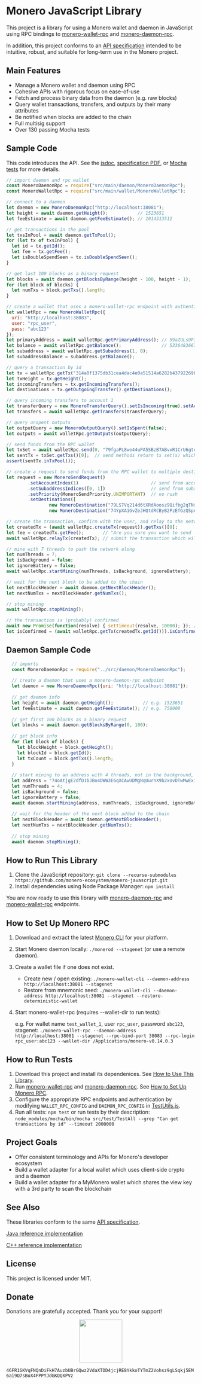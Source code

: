 # Monero JavaScript Library

This project is a library for using a Monero wallet and daemon in JavaScript using RPC bindings to [monero-wallet-rpc](https://getmonero.org/resources/developer-guides/wallet-rpc.html) and [monero-daemon-rpc](https://getmonero.org/resources/developer-guides/daemon-rpc.html).

In addition, this project conforms to an [API specification](http://moneroecosystem.org/monero-java/monero-spec.pdf) intended to be intuitive, robust, and suitable for long-term use in the Monero project.

## Main Features

- Manage a Monero wallet and daemon using RPC
- Cohesive APIs with rigorous focus on ease-of-use
- Fetch and process binary data from the daemon (e.g. raw blocks)
- Query wallet transactions, transfers, and outputs by their many attributes
- Be notified when blocks are added to the chain
- Full multisig support
- Over 130 passing Mocha tests

## Sample Code

This code introduces the API.  See the [jsdoc](https://moneroecosystem.org/monero-javascript/), [specification PDF](http://moneroecosystem.org/monero-java/monero-spec.pdf), or [Mocha tests](src/test/) for more details.

```js
// import daemon and rpc wallet
const MoneroDaemonRpc = require("src/main/daemon/MoneroDaemonRpc");
const MoneroWalletRpc = require("src/main/wallet/MoneroWalletRpc");

// connect to a daemon
let daemon = new MoneroDaemonRpc("http://localhost:38081");
let height = await daemon.getHeight();           // 1523651
let feeEstimate = await daemon.getFeeEstimate(); // 1014313512

// get transactions in the pool
let txsInPool = await daemon.getTxPool();
for (let tx of txsInPool) {
  let id = tx.getId();
  let fee = tx.getFee();
  let isDoubleSpendSeen = tx.isDoubleSpendSeen();
}

// get last 100 blocks as a binary request
let blocks = await daemon.getBlocksByRange(height - 100, height - 1);
for (let block of blocks) {
  let numTxs = block.getTxs().length;
}

// create a wallet that uses a monero-wallet-rpc endpoint with authentication
let walletRpc = new MoneroWalletRpc({
  uri: "http://localhost:38083",
  user: "rpc_user",
  pass: "abc123"
});
let primaryAddress = await walletRpc.getPrimaryAddress(); // 59aZULsUF3YNSKGiHz4J...
let balance = await walletRpc.getBalance();               // 533648366742
let subaddress = await walletRpc.getSubaddress(1, 0);
let subaddressBalance = subaddress.getBalance();

// query a transaction by id
let tx = walletRpc.getTx("314a0f1375db31cea4dac4e0a51514a6282b43792269b3660166d4d2b46437ca");
let txHeight = tx.getHeight();
let incomingTransfers = tx.getIncomingTransfers();
let destinations = tx.getOutgoingTransfer().getDestinations();

// query incoming transfers to account 1
let transferQuery = new MoneroTransferQuery().setIsIncoming(true).setAccountIndex(1);
let transfers = await walletRpc.getTransfers(transferQuery);

// query unspent outputs
let outputQuery = new MoneroOutputQuery().setIsSpent(false);
let outputs = await walletRpc.getOutputs(outputQuery);

// send funds from the RPC wallet
let txSet = await walletRpc.send(0, "79fgaPL8we44uPA5SBzB7ABvxR1CrU6gteRfny1eXc2RVQk7Jhk5oR5YQnQZuorP3kEVXxewi2CG5CfUBfmRqTvy49UvYkG", new BigInteger("50000"));
let sentTx = txSet.getTxs()[0];  // send methods return tx set(s) which contain sent txs unless further steps needed in a multisig or watch-only wallet
assert(sentTx.inTxPool());

// create a request to send funds from the RPC wallet to multiple destinations
let request = new MoneroSendRequest()
        .setAccountIndex(1)                           // send from account 1
        .setSubaddressIndices([0, 1])                 // send from subaddreses in account 1
        .setPriority(MoneroSendPriority.UNIMPORTANT)  // no rush
        .setDestinations([
                new MoneroDestination("79LS7Vq214d6tXRdAoosz9Qifbg2qTNrZfWziwLZc8ih3GRjxN1dWZNTYmr7HAmVKLd5NsCfJRucJH4xPF326HdeVhngHyj", new BigInteger("50000")),
                new MoneroDestination("74YpXA1GvZeJHQtdRCByB2PzEfGzQSpniDr6yier8UrKhXU4YAp8QVDFSKd4XAMsj4HYcE9ibW3JzKVSXEDoE4xkMSFvHAe", new BigInteger("50000"))]);

// create the transaction, confirm with the user, and relay to the network
let createdTx = (await walletRpc.createTx(request)).getTxs()[0];
let fee = createdTx.getFee();       // "Are you sure you want to send ...?"
await walletRpc.relayTx(createdTx); // submit the transaction which will notify the JNI wallet

// mine with 7 threads to push the network along
let numThreads = 7;
let isBackground = false;
let ignoreBattery = false;
await walletRpc.startMining(numThreads, isBackground, ignoreBattery);

// wait for the next block to be added to the chain
let nextBlockHeader = await daemon.getNextBlockHeader();
let nextNumTxs = nextBlockHeader.getNumTxs();

// stop mining
await walletRpc.stopMining();

// the transaction is (probably) confirmed
await new Promise(function(resolve) { setTimeout(resolve, 10000); }); // wait 10s for auto refresh
let isConfirmed = (await walletRpc.getTx(createdTx.getId())).isConfirmed();
```

## Daemon Sample Code

```js
  // imports
  const MoneroDaemonRpc = require("../src/daemon/MoneroDaemonRpc");
  
  // create a daemon that uses a monero-daemon-rpc endpoint
  let daemon = new MoneroDaemonRpc({uri: "http://localhost:38081"});
  
  // get daemon info
  let height = await daemon.getHeight();           // e.g. 1523651
  let feeEstimate = await daemon.getFeeEstimate(); // e.g. 750000
  
  // get first 100 blocks as a binary request
  let blocks = await daemon.getBlocksByRange(0, 100);
  
  // get block info
  for (let block of blocks) {
    let blockHeight = block.getHeight();
    let blockId = block.getId();
    let txCount = block.getTxs().length;
  }
  
  // start mining to an address with 4 threads, not in the background, and ignoring the battery
  let address = "74oAtjgE2dfD1bJBo4DWW3E6qXCAwUDMgNqUurnX9b2xUvDTwMwExiXDkZskg7Vct37tRGjzHRqL4gH4H3oag3YyMYJzrNp";
  let numThreads = 4;
  let isBackground = false;
  let ignoreBattery = false;
  await daemon.startMining(address, numThreads, isBackground, ignoreBattery);
  
  // wait for the header of the next block added to the chain
  let nextBlockHeader = await daemon.getNextBlockHeader();
  let nextNumTxs = nextBlockHeader.getNumTxs();
  
  // stop mining
  await daemon.stopMining();
```

## How to Run This Library

1. Clone the JavaScript repository: `git clone --recurse-submodules https://github.com/monero-ecosystem/monero-javascript.git`
2. Install dependencies using Node Package Manager: `npm install`

You are now ready to use this library with [monero-daemon-rpc](https://getmonero.org/resources/developer-guides/daemon-rpc.html) and [monero-wallet-rpc](https://getmonero.org/resources/developer-guides/wallet-rpc.html) endpoints.

## How to Set Up Monero RPC

1. Download and extract the latest [Monero CLI](https://getmonero.org/downloads/) for your platform.
2. Start Monero daemon locally: `./monerod --stagenet` (or use a remote daemon).
3. Create a wallet file if one does not exist.
	- Create new / open existing: `./monero-wallet-cli --daemon-address http://localhost:38081 --stagenet`
	- Restore from mnemonic seed: `./monero-wallet-cli --daemon-address http://localhost:38081 --stagenet --restore-deterministic-wallet`
4. Start monero-wallet-rpc (requires --wallet-dir to run tests):
	
	e.g. For wallet name `test_wallet_1`, user `rpc_user`, password `abc123`, stagenet: `./monero-wallet-rpc --daemon-address http://localhost:38081 --stagenet --rpc-bind-port 38083 --rpc-login rpc_user:abc123 --wallet-dir /Applications/monero-v0.14.0.3`

## How to Run Tests

1. Download this project and install its dependenices.  See [How to Use This Library](#how-to-run-this-library).
2. Run [monero-wallet-rpc](https://getmonero.org/resources/developer-guides/wallet-rpc.html) and [monero-daemon-rpc](https://getmonero.org/resources/developer-guides/daemon-rpc.html).  See [How to Set Up Monero RPC](#how-to-set-up-monero-rpc).
3. Configure the appropriate RPC endpoints and authentication by modifying `WALLET_RPC_CONFIG` and `DAEMON_RPC_CONFIG` in [TestUtils.js](src/test/TestUtils.js).
4. Run all tests: `npm test` or run tests by their description: `node_modules/mocha/bin/mocha src/test/TestAll --grep "Can get transactions by id" --timeout 2000000`

## Project Goals

- Offer consistent terminology and APIs for Monero's developer ecosystem
- Build a wallet adapter for a local wallet which uses client-side crypto and a daemon
- Build a wallet adapter for a MyMonero wallet which shares the view key with a 3rd party to scan the blockchain

## See Also

These libraries conform to the same [API specification](http://moneroecosystem.org/monero-java/monero-spec.pdf).

[Java reference implementation](https://github.com/monero-ecosystem/monero-java)

[C++ reference implementation](https://github.com/woodser/monero-cpp-library)

## License

This project is licensed under MIT.

## Donate

Donations are gratefully accepted.  Thank you for your support!

<p align="center">
	<img src="donate.png" width="115" height="115"/>
</p>

`46FR1GKVqFNQnDiFkH7AuzbUBrGQwz2VdaXTDD4jcjRE8YkkoTYTmZ2Vohsz9gLSqkj5EM6ai9Q7sBoX4FPPYJdGKQQXPVz`